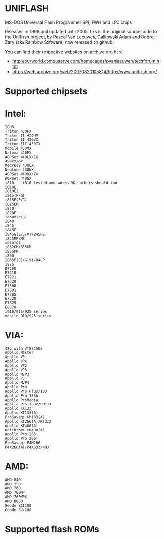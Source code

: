 # UNIFLASH
MS-DOS Universal Flash Programmer
SPI, FWH and LPC chips


Released in 1998 and updated until 2005, this is the original source code to the Uniflash project, by Pascal Van Leeuwen, Galkowski Adam and Ondrej Zary (aka Rainbow Software) now released on github.

You can find their respective websites on archive.org here

- http://ourworld.compuserve.com/homepages/pvanleeuwen/techforum.htm
- https://web.archive.org/web/20070820105814/http://www.uniflash.org/

# Supported chipsets

# Intel: 
    ICH8
    Triton 430FX
    Triton II 430HX
    Triton II 430VX
    Triton III 430TX
    Mobile 430MX
    Natoma 440FX 
    AGPSet 440LX/EX
    450KX/GX
    Mecrucy 430LX
    Neptune 430NX
    AGPSet 440BX/ZX
    AGPSet 440GX
    i810 	i810 tested and works OK, others should too
    i810E
    i810E2
    i815(P/G)
    i815E(P/G)
    i815EM
    i820
    i820E
    i830M(P/G)
    i840
    i845
    i845E
    i845G(E/L/V)/845PE
    i845MP/MZ
    i850(E)
    i852GM/855GM
    i855PM
    i860
    i865P(E)/G(V)/848P
    i875
    E7205
    E7210
    E7221
    E7320
    E7500
    E7501
    E7505
    E7520
    E7525
    E8870
    i910/915/925 series
    mobile 910/925 series
    
# VIA: 
    486 with VT82C505
    Apollo Master
    Apollo VP
    Apollo VPX
    Apollo VP2
    Apollo VP3
    Apollo MVP3
    Apollo P6
    Apollo MVP4
    Apollo Pro
    Apollo Pro Plus/133
    Apollo Pro 133A 
    Apollo ProMedia
    Apollo Pro 133Z/PM133
    Apollo KX133
    Apollo KT133(A)
    ProSavage KM133(A)
    Apollo KT266(A)/KT333
    Apollo KT400(A)
    UniChrome KM400(A)
    Apollo Pro 266
    Apollo Pro 266T 
    ProSavage P4M266
    P4X266(A)/P4X333/400

# AMD: 
    AMD 640 
    AMD 750
    AMD 760
    AMD 760MP
    AMD 760MPX
    AMD 8000 	 
    Geode SC1100
  	Geode SCx200
   
# Supported flash ROMs
